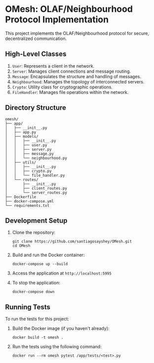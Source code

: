 # OMesh: OLAF/Neighbourhood Protocol Implementation

This project implements the OLAF/Neighbourhood protocol for secure, decentralized communication.

## High-Level Classes

1. `User`: Represents a client in the network.
2. `Server`: Manages client connections and message routing.
3. `Message`: Encapsulates the structure and handling of messages.
4. `Neighbourhood`: Manages the topology of interconnected servers.
5. `Crypto`: Utility class for cryptographic operations.
6. `FileHandler`: Manages file operations within the network.

## Directory Structure

```
omesh/
├── app/
│   ├── __init__.py
│   ├── app.py
│   ├── models/
│   │   ├── __init__.py
│   │   ├── user.py
│   │   ├── server.py
│   │   ├── message.py
│   │   └── neighbourhood.py
│   ├── utils/
│   │   ├── __init__.py
│   │   ├── crypto.py
│   │   └── file_handler.py
│   └── routes/
│       ├── __init__.py
│       ├── client_routes.py
│       └── server_routes.py
├── Dockerfile
├── docker-compose.yml
└── requirements.txt
```

## Development Setup

1. Clone the repository:

   ```
   git clone https://github.com/santiagosayshey/OMesh.git
   cd OMesh
   ```

2. Build and run the Docker container:

   ```
   docker-compose up --build
   ```

3. Access the application at `http://localhost:5995`

4. To stop the application:
   ```
   docker-compose down
   ```

## Running Tests

To run the tests for this project:

1. Build the Docker image (if you haven't already):

   ```
   docker build -t omesh .
   ```

2. Run the tests using the following command:
   ```
   docker run --rm omesh pytest /app/tests/<test>.py
   ```
